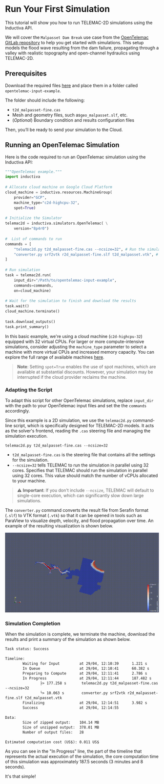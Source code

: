 # Run Your First Simulation
This tutorial will show you how to run TELEMAC-2D simulations using the Inductiva API. 

We will cover the `Malpasset Dam Break` use case from the [OpenTelemac GitLab repository](https://gitlab.pam-retd.fr/otm/telemac-mascaret/-/tree/main/examples/telemac2d/malpasset?ref_type=heads) to help you get started with simulations. This setup models the flood wave resulting from the dam failure, propagating through a valley with realistic topography and open-channel hydraulics using TELEMAC-2D.

## Prerequisites
Download the required files [here](https://storage.googleapis.com/inductiva-api-demo-files/opentelemac-input-example.zip) and place them in a folder called `opentelemac-input-example`.

The folder should include the following:
- `t2d_malpasset-fine.cas`
- Mesh and geometry files, such as`geo_malpasset.slf`, etc. 
- (*Optional*) Boundary condition and results configuration files

Then, you’ll be ready to send your simulation to the Cloud.

## Running an OpenTelemac Simulation
Here is the code required to run an OpenTelemac simulation using the Inductiva API:

```python
"""OpenTelemac example."""
import inductiva

# Allocate cloud machine on Google Cloud Platform
cloud_machine = inductiva.resources.MachineGroup(
    provider="GCP",
    machine_type="c2d-highcpu-32",
    spot=True)

# Initialize the Simulator
telemac2d = inductiva.simulators.OpenTelemac( \
    version="8p4r0")

#  List of commands to run
commands = [
	"telemac2d.py t2d_malpasset-fine.cas --ncsize=32", # Run the simulation using 32 cores
	"converter.py srf2vtk r2d_malpasset-fine.slf t2d_malpasset.vtk", # Convert the results to VTK format
]

# Run simulation
task = telemac2d.run(
    input_dir="/Path/to/opentelemac-input-example",
	commands=commands,
    on=cloud_machine)

# Wait for the simulation to finish and download the results
task.wait()
cloud_machine.terminate()

task.download_outputs()
task.print_summary()
```

In this basic example, we're using a cloud machine (`c2d-highcpu-32`) equipped with 32 virtual CPUs. 
For larger or more compute-intensive simulations, consider adjusting the `machine_type` parameter to select 
a machine with more virtual CPUs and increased memory capacity. You can explore the full range of available machines [here](https://console.inductiva.ai/machine-groups/instance-types).

> **Note**: Setting `spot=True` enables the use of spot machines, which are available at substantial discounts. 
> However, your simulation may be interrupted if the cloud provider reclaims the machine.

### Adapting the Script
To adapt this script for other OpenTelemac simulations, replace `input_dir` with the
path to your OpenTelemac input files and set the the `commands` accordingly.

Since this example is a 2D simulation, we use the `telemac2d.py` command-line script, which is specifically designed for TELEMAC-2D models. It acts as the solver's frontend, reading the `.cas` steering file and managing the simulation execution.

```
telemac2d.py t2d_malpasset-fine.cas --ncsize=32
```

- `t2d_malpasset-fine.cas` is the steering file that contains all the settings for the simulation.
- `--ncsize=32` tells TELEMAC to run the simulation in parallel using 32 cores. Specifies that TELEMAC should run the simulation in parallel using 32 cores. This value should match the number of vCPUs allocated to your machine.

> ⚠️ **Important**: If you don't include `--ncsize`, TELEMAC will default to single-core execution, which can significantly slow down large simulations.

The `converter.py` command converts the result file from Serafin format (`.slf`) to VTK format (`.vtk`) so that it can be opened in tools such as ParaView to visualize depth, velocity, and flood propagation over time. An example of the resulting visualization is shown below.

<p align="center"><img src="./_static/malpasset_water_depth.gif" alt="Malpasset Dam Break Water Depth Animation with Paraview using VTK files generated by OpenTelemac" width="700"></p>

### Simulation Completion
When the simulation is complete, we terminate the machine, download the results and print a summary of the simulation as shown below.

```
Task status: Success

Timeline:
        Waiting for Input         at 29/04, 12:10:39      1.221 s
        In Queue                  at 29/04, 12:10:41      60.382 s
        Preparing to Compute      at 29/04, 12:11:41      2.786 s
        In Progress               at 29/04, 12:11:44      187.482 s
                ├> 177.258 s       telemac2d.py t2d_malpasset-fine.cas --ncsize=32
                └> 10.063 s        converter.py srf2vtk r2d_malpasset-fine.slf t2d_malpasset.vtk
        Finalizing                at 29/04, 12:14:51      3.982 s
        Success                   at 29/04, 12:14:55      

Data:
        Size of zipped output:    104.14 MB
        Size of unzipped output:  378.01 MB
        Number of output files:   28

Estimated computation cost (US$): 0.011 US$
```

As you can see in the "In Progress" line, the part of the timeline that represents the actual execution of the simulation, 
the core computation time of this simulation was approximately 187.5 seconds (3 minutes and 8 seconds).

It's that simple!

